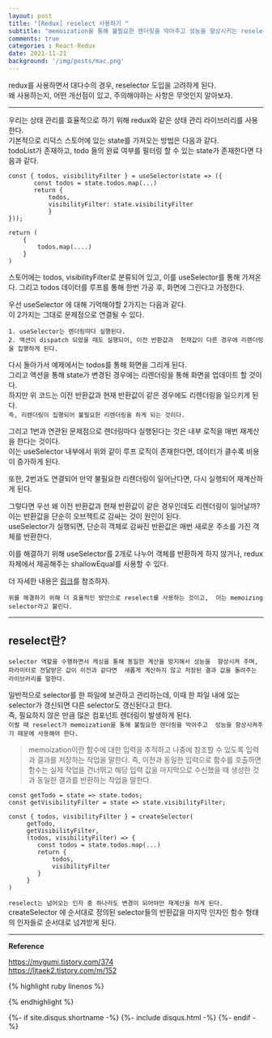 ```yaml
---
layout: post
title: "[Redux] reselect 사용하기 "        
subtitle: "memoization을 통해 불필요한 렌더링을 막아주고 성능을 향상시키는 reselector"       
comments: true
categories : React-Redux
date: 2021-11-21
background: '/img/posts/mac.png'
---
```


redux를 사용하면서 대다수의 경우, reselector 도입을 고려하게 된다.   
왜 사용하는지, 어떤 개선점이 있고, 주의해야하는 사항은 무엇인지 
알아보자.   

- - - 


우리는 상태 관리를 효율적으로 하기 위해 redux와 같은 상태 관리 
라이브러리를 사용한다.    
기본적으로 리덕스 스토어에 있는 state를 가져오는 방법은 
다음과 같다.    
todoList가 존재하고, todo 들의 완료 여부를 필터링 할 수 있는 state가 
존재한다면 다음과 같다.     

```react
const { todos, visibilityFilter } = useSelector(state => ({ 
       const todos = state.todos.map(...) 
       return { 
           todos, 
           visibilityFilter: state.visibilityFilter 
           } 
})); 

return ( 
    { 
        todos.map(....) 
    } 
)
```

스토어에는 todos, visibilityFilter로 분류되어 있고, 이를 useSelector를 통해 
가져온다. 그리고 todos 데이터를 루프를 통해 한번 가공 후, 화면에 
그린다고 가정한다.   

우선 useSelector 에 대해 기억해야할 2가지는 다음과 같다.   
이 2가지는 그대로 문제점으로 연결될 수 있다.   

`1. useSelector는 렌더링마다 실행된다.`   
`2. 액션이 dispatch 되었을 때도 실행되어, 이전 반환값과 
현재값이 다른 경우에 리렌더링을 집행하게 된다.`   

다시 돌아가서 예제에서는 todos를 통해 화면을 그리게 된다.   
그리고 액션을 통해 state가 변경된 경우에는 리렌더링을 통해 
화면을 업데이트 할 것이다.   
하지만 위 코드는 이전 반환값과 현재 반환값이 같은 경우에도 
리렌더링을 일으키게 된다.   
`즉, 리렌더링이 집행되어 불필요한 리렌더링을 하게 되는 것이다.`   

그리고 1번과 연관된 문제점으로 렌더링마다 실행된다는 것은 
내부 로직을 매번 재계산을 한다는 것이다.   
이는 useSelector 내부에서 위와 같이 루프 로직이 존재한다면, 데이터가 
클수록 비용이 증가하게 된다.   

또한, 2번과도 연결되어 만약 불필요한 리렌더링이 일어난다면, 다시 
실행되어 재계산하게 된다.   

그렇다면 우선 왜 이전 반환값과 현재 반환값이 같은 경우인데도 
리렌더링이 일어날까?   
이는 반환값을 단순히 오브젝트로 감싸는 것이 원인이 된다.  
useSelector가 실행되면, 단순히 객체로 감싸진 반환값은 매번 
새로운 주소를 가진 객체를 반환한다.      

이를 해결하기 위해 useSelector를 2개로 나누어 객체를 반환하게 하지 않거나, 
redux 자체에서 제공해주는 shallowEqual를 사용할 수 있다.  

더 자세한 내용은 [링크](https://wonyong-jang.github.io/react-redux/2021/10/24/React-Redux-useSelector-connect.html)를 
참조하자.   

`위를 해결하기 위해 더 효율적인 방안으로 reselect를 사용하는 것이고, 
    이는 memoizing selector라고 불린다.`       


- - - 

## reselect란?   

`selector 역할을 수행하면서 캐싱을 통해 동일한 계산을 방지해서 성능을 
향상시켜 주며, 파라미터로 전달받은 값이 이전과 같다면 
새롭게 계산하지 않고 저장된 결과 값을 돌려주는 라이브러리를 말한다.`   

일반적으로 selector를 한 파일에 보관하고 관리하는데, 이때 한 파일 내에 있는 
selector가 갱신되면 다른 selector도 갱신된다고 한다.  
즉, 필요하지 않은 만큼 많은 컴포넌트 렌더링이 발생하게 된다.   
`이럴 때 reselect가 memoization을 통해 불필요한 렌더링을 막아주고 
성능을 향상시켜주기 때문에 사용해야 한다.`

> memoization이란 함수에 대한 입력을 추적하고 나중에 참조할 수 있도록 
입력과 결과를 저장하는 작업을 말한다. 즉, 이전과 동일한 
입력으로 함수를 호출하면 함수는 실제 작업을 건너뛰고 해당 입력 값을 
마지막으로 수신했을 때 생성한 것과 동일한 결과를 
반환하는 작업을 말한다.     

```react
const getTodo = state => state.todos; 
const getVisibilityFilter = state => state.visibilityFilter;

const { todos, visibilityFilter } = createSelector(
     getTodo,
     getVisibilityFilter,
     (todos, visibilityFilter) => {
        const todos = state.todos.map(...)
        return {
            todos,
            visibilityFilter
        }
     }
)
```

`reselect는 넘어오는 인자 중 하나라도 변경이 되어야만 재계산을 하게 된다.`   
createSelector 에 순서대로 정의된 selector들의 반환값을 마지막 
인자인 함수 형태의 인자들로 순서대로 넘겨받게 된다.   

- - - 

**Reference**     


<https://mygumi.tistory.com/374>   
<https://ljtaek2.tistory.com/m/152>      


{% highlight ruby linenos %}

{% endhighlight %}


{%- if site.disqus.shortname -%}
    {%- include disqus.html -%}
{%- endif -%}

